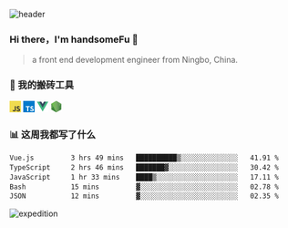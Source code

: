 ![header](https://raw.githubusercontent.com/fzq1998/fzq1998/master/header.png)

### Hi there，I'm handsomeFu 👋

> a front end development engineer from Ningbo, China.

### 🔧 我的搬砖工具
<code><img height="20" src="https://raw.githubusercontent.com/github/explore/80688e429a7d4ef2fca1e82350fe8e3517d3494d/topics/javascript/javascript.png" alt="javascript"></code>
<code><img height="20" src="https://raw.githubusercontent.com/github/explore/80688e429a7d4ef2fca1e82350fe8e3517d3494d/topics/typescript/typescript.png" alt="typescript"></code>
<code><img height="20" src="https://raw.githubusercontent.com/github/explore/80688e429a7d4ef2fca1e82350fe8e3517d3494d/topics/vue/vue.png" alt="vue"></code>
<code><img height="20" src="https://raw.githubusercontent.com/github/explore/80688e429a7d4ef2fca1e82350fe8e3517d3494d/topics/nodejs/nodejs.png" alt="nodejs"></code>



### 📊 这周我都写了什么
<!--START_SECTION:waka-->

```txt
Vue.js         3 hrs 49 mins   ██████████▒░░░░░░░░░░░░░░   41.91 %
TypeScript     2 hrs 46 mins   ███████▓░░░░░░░░░░░░░░░░░   30.42 %
JavaScript     1 hr 33 mins    ████▒░░░░░░░░░░░░░░░░░░░░   17.11 %
Bash           15 mins         ▓░░░░░░░░░░░░░░░░░░░░░░░░   02.78 %
JSON           12 mins         ▓░░░░░░░░░░░░░░░░░░░░░░░░   02.35 %
```

<!--END_SECTION:waka-->


![expedition](https://raw.githubusercontent.com/fzq1998/fzq1998/master/expedition.gif)

